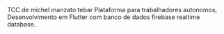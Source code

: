 TCC de michel manzato tebar
Plataforma para trabalhadores autonomos, Desenvolvimento em Flutter com banco de dados firebase realtime database.